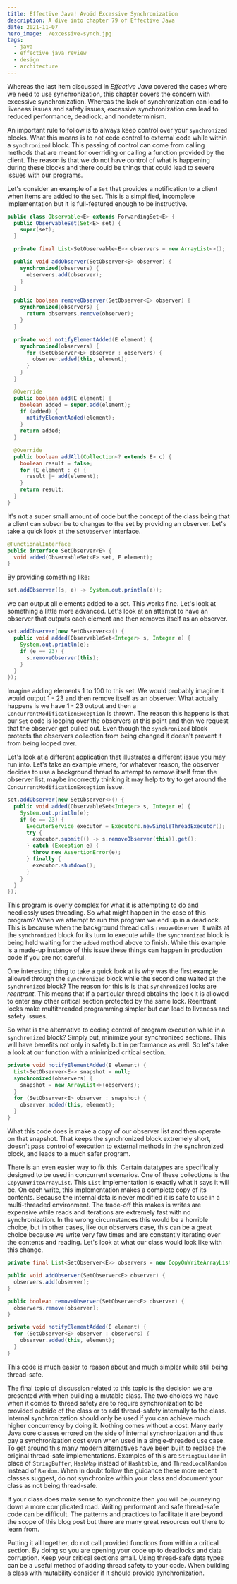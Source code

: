 ```yaml
---
title: Effective Java! Avoid Excessive Synchronization
description: A dive into chapter 79 of Effective Java
date: 2021-11-07
hero_image: ./excessive-synch.jpg
tags:
  - java
  - effective java review
  - design
  - architecture
---
```


Whereas the last item discussed in _Effective Java_ covered the cases where we need to use synchronization, this chapter covers the concern with excessive synchronization. Whereas the lack of synchronization can lead to liveness issues and safety issues, excessive synchronization can lead to reduced performance, deadlock, and nondeterminism. 

An important rule to follow is to always keep control over your `synchronized` blocks. What this means is to not cede control to external code while within a `synchronized` block. This passing of control can come from calling methods that are meant for overriding or calling a function provided by the client. The reason is that we do not have control of what is happening during these blocks and there could be things that could lead to severe issues with our programs.

Let's consider an example of a `Set` that provides a notification to a client when items are added to the `Set`. This is a simplified, incomplete implementation but it is full-featured enough to be instructive.

```java
public class Observable<E> extends ForwardingSet<E> {
  public ObservableSet(Set<E> set) {
    super(set);
  }

  private final List<SetObservable<E>> observers = new ArrayList<>();

  public void addObserver(SetObserver<E> observer) {
    synchronized(observers) {
      observers.add(observer);
    }
  }

  public boolean removeObserver(SetObserver<E> observer) {
    synchronized(observers) {
      return observers.remove(observer);
    }
  }

  private void notifyElementAdded(E element) {
    synchronized(observers) {
      for (SetObserver<E> observer : observers) {
        observer.added(this, element);
      }
    }
  }

  @Override 
  public boolean add(E element) {
    boolean added = super.add(element);
    if (added) {
      notifyElementAdded(element);
    }
    return added;
  }

  @Override 
  public boolean addAll(Collection<? extends E> c) {
    boolean result = false;
    for (E element : c) {
      result |= add(element);
    }
    return result;
  }
}
```

It's not a super small amount of code but the concept of the class being that a client can subscribe to changes to the set by providing an observer. Let's take a quick look at the `SetObserver` interface.

```java
@FunctionalInterface
public interface SetObserver<E> {
  void added(ObservableSet<E> set, E element);
}
```

By providing something like:

```java
set.addObserver((s, e) -> System.out.println(e));
```

we can output all elements added to a set. This works fine. Let's look at something a little more advanced. Let's look at an attempt to have an observer that outputs each element and then removes itself as an observer. 

```java
set.addObserver(new SetObserver<>() {
  public void added(ObservableSet<Integer> s, Integer e) {
    System.out.println(e);
    if (e == 23) {
      s.removeObserver(this);
    }
  }
});
```

Imagine adding elements 1 to 100 to this set. We would probably imagine it would output 1 - 23 and then remove itself as an observer. What actually happens is we have 1 - 23 output and then a `ConcurrentModificationException` is thrown. The reason this happens is that our `Set` code is looping over the observers at this point and then we request that the observer get pulled out. Even though the `synchronized` block protects the observers collection from being changed it doesn't prevent it from being looped over. 

Let's look at a different application that illustrates a different issue you may run into. Let's take an example where, for whatever reason, the observer decides to use a background thread to attempt to remove itself from the observer list, maybe incorrectly thinking it may help to try to get around the `ConcurrentModificationException` issue.

```java
set.addObserver(new SetObserver<>() {
  public void added(ObservableSet<Integer> s, Integer e) {
    System.out.println(e);
    if (e == 23) {
      ExecutorService executor = Executors.newSingleThreadExecutor();
      try {
        executor.submit(() -> s.removeObserver(this)).get();
      } catch (Exception e) {
        throw new AssertionError(e);
      } finally {
        executor.shutdown();
      }
    }
  }
});
```
This program is overly complex for what it is attempting to do and needlessly uses threading. So what might happen in the case of this program? When we attempt to run this program we end up in a deadlock. This is because when the background thread calls `removeObserver` it waits at the `synchronized` block for its turn to execute while the `synchronized` block is being held waiting for the `added` method above to finish. While this example is a made-up instance of this issue these things can happen in production code if you are not careful.

One interesting thing to take a quick look at is why was the first example allowed through the `synchronized` block while the second one waited at the `synchronized` block? The reason for this is is that `synchronized` locks are _reentrant_. This means that if a particular thread obtains the lock it is allowed to enter any other critical section protected by the same lock. Reentrant locks make multithreaded programming simpler but can lead to liveness and safety issues.

So what is the alternative to ceding control of program execution while in a `synchronized` block? Simply put, minimize your synchronized sections. This will have benefits not only in safety but in performance as well. So let's take a look at our function with a minimized critical section.

```java
private void notifyElementAdded(E element) {
  List<SetObserver<E>> snapshot = null;
  synchronized(observers) {
    snapshot = new ArrayList<>(observers);
  }
  for (SetObserver<E> observer : snapshot) {
    observer.added(this, element);
  }
}
```

What this code does is make a copy of our observer list and then operate on that snapshot. That keeps the synchronized block extremely short, doesn't pass control of execution to external methods in the synchronized block, and leads to a much safer program.

There is an even easier way to fix this. Certain datatypes are specifically designed to be used in concurrent scenarios. One of these collections is the `CopyOnWriteArrayList`. This `List` implementation is exactly what it says it will be. On each write, this implementation makes a complete copy of its contents. Because the internal data is never modified it is safe to use in a multi-threaded environment. The trade-off this makes is writes are expensive while reads and iterations are extremely fast with no synchronization. In the wrong circumstances this would be a horrible choice, but in other cases, like our observers case, this can be a great choice because we write very few times and are constantly iterating over the contents and reading. Let's look at what our class would look like with this change.

```java
private final List<SetObserver<E>> observers = new CopyOnWriteArrayList<>();

public void addObserver(SetObserver<E> observer) {
  observers.add(observer);
}

public boolean removeObserver(SetObserver<E> observer) {
  observers.remove(observer);
}

private void notifyElementAdded(E element) {
  for (SetObserver<E> observer : observers) {
    observer.added(this, element);
  }
}
```

This code is much easier to reason about and much simpler while still being thread-safe.

The final topic of discussion related to this topic is the decision we are presented with when building a mutable class. The two choices we have when it comes to thread safety are to require synchronization to be provided outside of the class or to add thread-safety internally to the class. Internal synchronization should only be used if you can achieve much higher concurrency by doing it. Nothing comes without a cost. Many early Java core classes errored on the side of internal synchronization and thus pay a synchronization cost even when used in a single-threaded use case. To get around this many modern alternatives have been built to replace the original thread-safe implementations. Examples of this are `StringBuilder` in place of `StringBuffer`, `HashMap` instead of `Hashtable`, and `ThreadLocalRandom` instead of `Random`. When in doubt follow the guidance these more recent classes suggest, do not synchronize within your class and document your class as not being thread-safe.

If your class does make sense to synchronize then you will be journeying down a more complicated road. Writing performant and safe thread-safe code can be difficult. The patterns and practices to facilitate it are beyond the scope of this blog post but there are many great resources out there to learn from.

Putting it all together, do not call provided functions from within a critical section. By doing so you are opening your code up to deadlocks and data corruption. Keep your critical sections small. Using thread-safe data types can be a useful method of adding thread safety to your code. When building a class with mutability consider if it should provide synchronization. 
